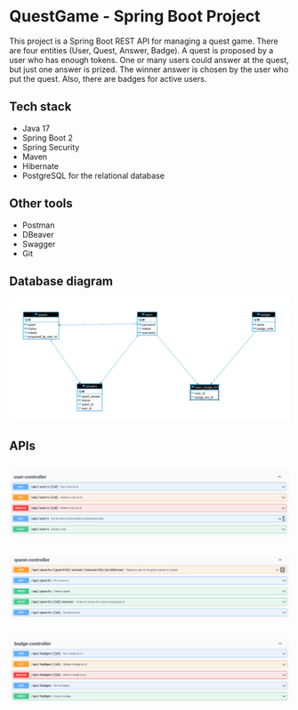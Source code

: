 # QuestGame -  Spring Boot Project

This project is a Spring Boot REST API for managing a quest game. There are four entities (User, Quest, Answer, Badge). A quest is proposed by a user who has enough tokens. One or many users could answer at the quest, but just one answer is prized. The winner answer is chosen by the user who put the quest. Also, there are badges for active users. 

## Tech stack

- Java 17
- Spring Boot 2
- Spring Security
- Maven
- Hibernate
- PostgreSQL for the relational database

## Other tools

- Postman 
- DBeaver
- Swagger
- Git

## Database diagram
![Screenshot](https://github.com/marta32/QuestGame/blob/main/images/Diagram.png)

## APIs
![Screenshot](https://github.com/marta32/QuestGame/blob/main/images/User.png)
-----
![Screenshot](https://github.com/marta32/QuestGame/blob/main/images/Quest.png)
-----
![Screenshot](https://github.com/marta32/QuestGame/blob/main/images/Badge.png)
-----
